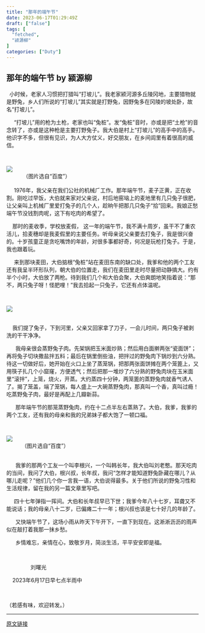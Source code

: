```yaml
---
title: "那年的端午节"
date: 2023-06-17T01:29:49Z
draft: ["false"]
tags: [
  "fetched",
  "颍源柳"
]
categories: ["Duty"]
---
```

那年的端午节 by 颍源柳
------
<div><p>  小时候，老家人习惯把打猎叫“打坡儿”。我老家颍河源多丘陵冈地，主要猎物就是野兔，乡人们所说的“打坡儿”其实就是打野兔，因野兔多在冈陵的坡处卧，故名“打坡儿”。</p><p>     “打坡儿”用的枪为土枪，老家也叫“兔桩”。发“兔桩”音时，亦或是把“土枪”的音念转了，亦或是这种枪是主要打野兔子。我大伯是村上“打坡儿”的高手中的高手。他识字不多，但很有见识，为人大方仗义，好交朋友，在乡间闾里有着很高的威信。</p><p><br></p><section><section><img data-ratio="1.334" data-type="jpg" data-w="500" data-src="https://mmbiz.qpic.cn/mmbiz_png/SMGH1WAg3ohyRCIvOmpEyCU7icBqXiaLK9Ec9QiaQFWgG2hoLs1mHwx6Jl6CQmbwjCBDaibI3q1smal5Q5rjuo546g/640?wx_fmt=png" src="https://mmbiz.qpic.cn/mmbiz_png/SMGH1WAg3ohyRCIvOmpEyCU7icBqXiaLK9Ec9QiaQFWgG2hoLs1mHwx6Jl6CQmbwjCBDaibI3q1smal5Q5rjuo546g/640?wx_fmt=png"></section></section><section>           （图片选自“百度”​）</section><section><span><br></span></section><section><span>     1976年，我父亲在我们公社的机械⺁工作。那年端午节，麦子正黄，正在收割。刚吃过早饭，大伯就来家对父亲说，村后地窑垴上的麦地里有几只兔子很肥，让父亲叫上机械厂里爱打兔子的几个人，趁晌午把那几只兔子“拾”回来。我娘正愁端午节没钱割肉呢，这下有吃肉的希望了。</span><br></section><p>    那时的麦收季，学校放麦假， 这一年的端午节，我不满十周岁，虽干不了重农活儿，拾麦穗却是我麦假里的主要任务。听母亲说父亲要去打兔子，我是很兴奋的。十岁孩童正是贪吃嘴馋的年龄，对很多事都好奇，何况是玩枪打兔子。于是，我也跟着玩。</p><p>     来到那块麦田，大伯掂根“兔桩”站在麦田东南的缺口处，我爹和他的两个工友还有我呈半环形队列，朝大伯的位置走，我们在麦田里走时尽量把动静搞大。约有半个小时，大伯放了两枪。待到我们几个和大伯会聚，大伯爽朗地笑指着说：“那不，两只兔子呀！怪肥哩！”我去拾起一只兔子，它还有点体温呢。</p><p><br></p><section><section><img data-ratio="1.3351851851851853" data-type="jpg" data-w="1080" data-src="https://mmbiz.qpic.cn/mmbiz_png/SMGH1WAg3ohyRCIvOmpEyCU7icBqXiaLK9Bicodgoj0CW1Jo1M8TdhIgdMRZouibKr00Hm97Z2KiaMY2f010Wqrv2pw/640?wx_fmt=png" src="https://mmbiz.qpic.cn/mmbiz_png/SMGH1WAg3ohyRCIvOmpEyCU7icBqXiaLK9Bicodgoj0CW1Jo1M8TdhIgdMRZouibKr00Hm97Z2KiaMY2f010Wqrv2pw/640?wx_fmt=png"></section></section><section>​</section><p>    我们提了兔子，下到河里，父亲又回家拿了刀子，一会儿时间，两只兔子被剥洗的干干净净。</p><p>      我母亲很会蒸野兔子肉。先架锅把玉米面炒熟；然后用白面擀两张“瓷面饼”；再将兔子切块撒盐拌五料；最后在锅里倒些油，把拌过的野兔肉下锅炒到六分熟。待这一切做好后，她开始在火口上坐了蒸笼锅，把那两张面饼摊在两个笼篦上，又用筷子扎几个小窟窿，方便透气；然后把那一堆炒了六分熟的野兔肉块在玉米面里“滚拌”，上笼，烧火，开蒸。大约蒸四十分钟，两笼篦的蒸野兔肉就香气诱人了。揭了笼盖，端了笼锅，每人盛上一大碗蒸野兔肉，那真叫一个香，真叫过瘾！吃蒸野兔子肉，最好是再配上几瓣新蒜。</p><p>      那年端午节的那笼蒸野兔肉，约在十二点半左右蒸熟了。大伯，我爹，我爹的两个工友，还有我的母亲和我的兄弟妹子都大饱了一顿口福。</p><p><br></p><section><section><img data-ratio="0.6671875" data-type="jpg" data-w="640" data-src="https://mmbiz.qpic.cn/mmbiz_png/SMGH1WAg3ojxNdKJeShmVTKOLJY9lOagMv1peoeZiaVpJKCWSpnWfDNObPke8TcKrZiahg4bbRvQ37Wo4iaJJmxWw/640?wx_fmt=png" src="https://mmbiz.qpic.cn/mmbiz_png/SMGH1WAg3ojxNdKJeShmVTKOLJY9lOagMv1peoeZiaVpJKCWSpnWfDNObPke8TcKrZiahg4bbRvQ37Wo4iaJJmxWw/640?wx_fmt=png"></section></section><section>​          （图片选自“百度”）</section><section><br></section><p>      我爹的那两个工友一个叫李根兴，一个叫韩长年，我大伯叫刘老憨。那天吃肉的当间，我问了大伯，根兴叔，长年叔，我问“怎样才能知道野兔卧藏在哪儿？从哪儿走呢？”他们几个你一言我一语，大伯说得最多。关于他们所说的野兔习性和生活规律，留在我的另一篇文章里写吧。</p><p>     四十七年弹指一挥间。大伯和长年叔早已下世；我爹今年八十七岁，耳聋又不能说话；我的母亲八十二岁，已偏瘫二十一年；根兴叔也该是七十好几的年龄了。</p><p>      又快端午节了，这场小雨从昨天下午开下，一直下到现在。这淅淅沥沥的雨声似在敲打着我那一抹乡愁。</p><p>      乡情难忘，亲情在心，致敬岁月，简淡生活，平平安安即是福。</p><p><br></p><p>                刘曙光</p><p>    2023年6月17日早七点半雨中</p><p><span><br></span></p><p><span>（若感有味，欢迎转发。）</span><br></p><p><mp-style-type data-value="10000"></mp-style-type></p></div>  
<hr>
<a href="https://mp.weixin.qq.com/s/WcSWyMaVOhWo07_IqzX4xA",target="_blank" rel="noopener noreferrer">原文链接</a>
